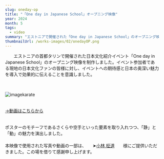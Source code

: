 ```yaml
---
slug: oneday-op
title: "「One day in Japanese School」オープニング映像"
year: 2024
month: 5
tags:
  - video
summary: "エストニアで開催された「One day in Japanese School」のオープニング映像を制作しました。"
thumbnailUrl: /works-images/02/onedayOP.png
---
```


　　エストニアの首都タリンで開催された日本文化紹介イベント「One day in Japanese School」のオープニング映像を制作しました。イベント参加者である現地の日本文化ファンの皆様に対し、イベントへの期待感と日本の奥深い魅力を導入で効果的に伝えることを意識しました。

　　　　　　　　

![imagekarate](/works-images/02/onedayOP.png)


　　　　　　　　　　　　　　　　　　　　　　　　　　　　　　　　
　　　　
[→動画はこちらから](https://www.instagram.com/reel/C7erh39s0cu/?utm_source=ig_web_copy_link&igsh=MzRlODBiNWFlZA==)


　　　　　　　　　　　　　　　　　　　　　　　　　　
　　　　　　　　　　　　
ポスターのモチーフであるさくらや空手といった要素を取り入れつつ、「静」と「動」の魅力を演出しました。
　　
　　　　　　　　　　　　　　　　　　　　　　　　　　　　　　　　　　　　　　　
本映像で使用された写真や動画の一部は、　　➤[小林 柾道](https://www.instagram.com/8_34_3?utm_source=ig_web_button_share_sheet&igsh=ZDNlZDc0MzIxNw==)　　様にご提供いただきました。この場を借りて感謝申し上げます。